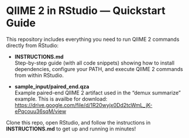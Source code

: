 # QIIME 2 in RStudio — Quickstart Guide

This repository includes everything you need to run QIIME 2 commands directly from RStudio:

- **INSTRUCTIONS.md**  
  Step-by-step guide (with all code snippets) showing how to install dependencies, configure your PATH, and execute QIIME 2 commands from within RStudio.

- **sample_input/paired_end.qza**  
  Example paired-end QIIME 2 artifact used in the “demux summarize” example.
  This is availbe for download:  https://drive.google.com/file/d/1R20wyjx0Dd2tcWmL_jK-ePqcouu36sqM/view
  

Clone this repo, open RStudio, and follow the instructions in **INSTRUCTIONS.md** to get up and running in minutes!  
